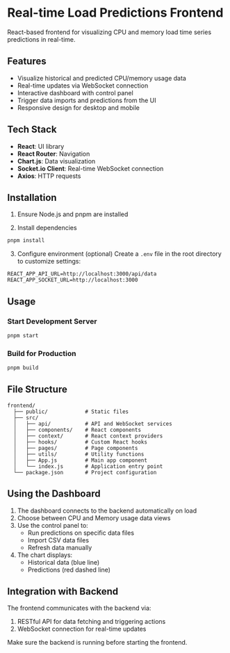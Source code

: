 # Real-time Load Predictions Frontend

React-based frontend for visualizing CPU and memory load time series predictions in real-time.

## Features

- Visualize historical and predicted CPU/memory usage data
- Real-time updates via WebSocket connection
- Interactive dashboard with control panel
- Trigger data imports and predictions from the UI
- Responsive design for desktop and mobile

## Tech Stack

- **React**: UI library
- **React Router**: Navigation
- **Chart.js**: Data visualization
- **Socket.io Client**: Real-time WebSocket connection
- **Axios**: HTTP requests

## Installation

1. Ensure Node.js and pnpm are installed

2. Install dependencies
```bash
pnpm install
```

3. Configure environment (optional)
Create a `.env` file in the root directory to customize settings:
```
REACT_APP_API_URL=http://localhost:3000/api/data
REACT_APP_SOCKET_URL=http://localhost:3000
```

## Usage

### Start Development Server
```bash
pnpm start
```

### Build for Production
```bash
pnpm build
```

## File Structure

```
frontend/
  ├── public/            # Static files
  ├── src/
  │   ├── api/           # API and WebSocket services
  │   ├── components/    # React components
  │   ├── context/       # React context providers
  │   ├── hooks/         # Custom React hooks
  │   ├── pages/         # Page components
  │   ├── utils/         # Utility functions
  │   ├── App.js         # Main app component
  │   └── index.js       # Application entry point
  └── package.json       # Project configuration
```

## Using the Dashboard

1. The dashboard connects to the backend automatically on load
2. Choose between CPU and Memory usage data views
3. Use the control panel to:
   - Run predictions on specific data files
   - Import CSV data files
   - Refresh data manually
4. The chart displays:
   - Historical data (blue line)
   - Predictions (red dashed line)

## Integration with Backend

The frontend communicates with the backend via:
1. RESTful API for data fetching and triggering actions
2. WebSocket connection for real-time updates

Make sure the backend is running before starting the frontend. 